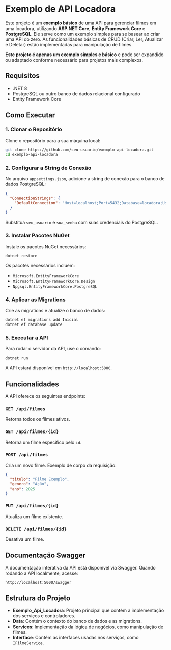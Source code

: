 
# Exemplo de API Locadora

Este projeto é um **exemplo básico** de uma API para gerenciar filmes em uma locadora, utilizando **ASP.NET Core**, **Entity Framework Core** e **PostgreSQL**. Ele serve como um exemplo simples para se basear ao criar uma API do zero. As funcionalidades básicas de CRUD (Criar, Ler, Atualizar e Deletar) estão implementadas para manipulação de filmes.

**Este projeto é apenas um exemplo simples e básico** e pode ser expandido ou adaptado conforme necessário para projetos mais complexos.

## Requisitos

- .NET 8
- PostgreSQL ou outro banco de dados relacional configurado
- Entity Framework Core

## Como Executar

### 1. Clonar o Repositório

Clone o repositório para a sua máquina local:

```bash
git clone https://github.com/seu-usuario/exemplo-api-locadora.git
cd exemplo-api-locadora
```

### 2. Configurar a String de Conexão

No arquivo `appsettings.json`, adicione a string de conexão para o banco de dados PostgreSQL:

```json
{
  "ConnectionStrings": {
    "DefaultConnection": "Host=localhost;Port=5432;Database=locadora;Username=seu_usuario;Password=sua_senha"
  }
}
```

Substitua `seu_usuario` e `sua_senha` com suas credenciais do PostgreSQL.

### 3. Instalar Pacotes NuGet

Instale os pacotes NuGet necessários:

```bash
dotnet restore
```

Os pacotes necessários incluem:

- `Microsoft.EntityFrameworkCore`
- `Microsoft.EntityFrameworkCore.Design`
- `Npgsql.EntityFrameworkCore.PostgreSQL`

### 4. Aplicar as Migrations

Crie as migrations e atualize o banco de dados:

```bash
dotnet ef migrations add Inicial
dotnet ef database update
```

### 5. Executar a API

Para rodar o servidor da API, use o comando:

```bash
dotnet run
```

A API estará disponível em `http://localhost:5000`.

## Funcionalidades

A API oferece os seguintes endpoints:

### `GET /api/filmes`
Retorna todos os filmes ativos.

### `GET /api/filmes/{id}`
Retorna um filme específico pelo `id`.

### `POST /api/filmes`
Cria um novo filme. Exemplo de corpo da requisição:

```json
{
  "titulo": "Filme Exemplo",
  "genero": "Ação",
  "ano": 2025
}
```

### `PUT /api/filmes/{id}`
Atualiza um filme existente.

### `DELETE /api/filmes/{id}`
Desativa um filme.

## Documentação Swagger

A documentação interativa da API está disponível via Swagger. Quando rodando a API localmente, acesse:

```
http://localhost:5000/swagger
```

## Estrutura do Projeto

- **Exemplo_Api_Locadora**: Projeto principal que contém a implementação dos serviços e controladores.
- **Data**: Contém o contexto do banco de dados e as migrations.
- **Services**: Implementação da lógica de negócios, como manipulação de filmes.
- **Interface**: Contém as interfaces usadas nos serviços, como `IFilmeService`.

